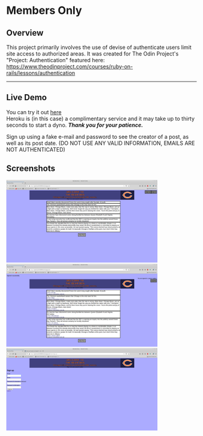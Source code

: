 # Members Only

## Overview

This project primarily involves the use of devise of authenticate users limit site access to authorized areas.
It was created for The Odin Project's "Project: Authentication" featured here: https://www.theodinproject.com/courses/ruby-on-rails/lessons/authentication
***
## Live Demo

You can try it out [here](https://quiet-earth-82098.herokuapp.com/)  
Heroku is (in this case) a complimentary service and it may take up to thirty seconds to start a dyno. 
___Thank you for your patience.___

Sign up using a fake e-mail and password to see the creator of a post, as well as its post date.
(DO NOT USE ANY VALID INFORMATION, EMAILS ARE NOT AUTHENTICATED)

## Screenshots 


<img src="./app/assets/images/members_only1.png" width="400">
<img src="./app/assets/images/members_only2.png" width="400">
<img src="./app/assets/images/members_only3.png" width="400">

